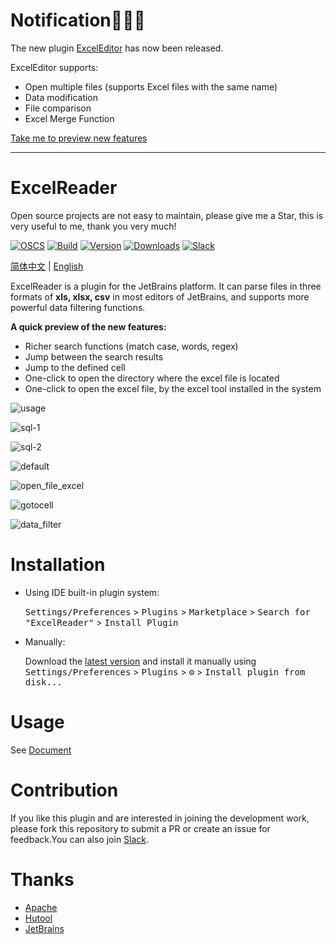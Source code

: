# Notification:tada::tada::tada:

The new plugin [ExcelEditor](https://plugins.jetbrains.com/plugin/18663-exceleditor) has now been released.

ExcelEditor supports:

+ Open multiple files (supports Excel files with the same name)
+ Data modification
+ File comparison
+ Excel Merge Function

[Take me to preview new features](https://obiscr.github.io/docs/ExcelEditor/)

<hr>

# ExcelReader

Open source projects are not easy to maintain, please give me a Star, this is very useful to me, thank you very much!

[![OSCS](https://www.oscs1024.com/platform/badge/obiscr/ExcelReader.svg)](https://www.oscs1024.com/cd/1538016827164979200?sign=eb6edf96)
[![Build](https://github.com/obiscr/ExcelReader/actions/workflows/build.yml/badge.svg)](https://github.com/obiscr/ExcelReader/actions/workflows/build.yml)
[![Version](https://img.shields.io/jetbrains/plugin/v/14722-excelreader.svg)](https://plugins.jetbrains.com/plugin/14722-excelreader)
[![Downloads](https://img.shields.io/jetbrains/plugin/d/14722-excelreader.svg)](https://plugins.jetbrains.com/plugin/14722-excelreader)
[![Slack](https://img.shields.io/badge/Slack-%23ExcelReader-blue?logo=Slack)](https://join.slack.com/t/observercreator/shared_invite/zt-14g3dnzkx-FGJM_WgY~vj0bJINTHQSAA)

<p> 

[简体中文](https://github.com/obiscr/ExcelReader/blob/main/README.md)  |
[English](https://github.com/obiscr/ExcelReader/blob/main/README_EN.md)

</p>

ExcelReader is a plugin for the JetBrains platform. It can parse files in
three formats of <b>xls, xlsx, csv</b> in most editors of JetBrains, and
supports more powerful data filtering functions.

<b>A quick preview of the new features:</b>

- Richer search functions (match case, words, regex)
- Jump between the search results
- Jump to the defined cell
- One-click to open the directory where the excel file is located
- One-click to open the excel file, by the excel tool installed in the system

<!-- Development tools use IntelliJ IDEA 2021.3 (Ultimate Edition), sponsored by JetBrains.

<img src="https://user-images.githubusercontent.com/28687074/150665939-d9f07c9b-1c31-48c0-b635-245893c55b9c.png" width=200 height=200 alt="JetBrains Logo"/>
 -->
![usage](https://user-images.githubusercontent.com/28687074/151927078-ed40ebdb-8b68-466c-9c74-3d4d01c706b9.gif)

![sql-1](https://user-images.githubusercontent.com/28687074/158058906-bf355e85-71cf-475f-9814-5ef5ea98faba.gif)

![sql-2](https://user-images.githubusercontent.com/28687074/158058915-70cec3ec-872c-45a7-aa7d-dd68d735d953.gif)

![default](https://user-images.githubusercontent.com/28687074/151703020-767e36fa-e428-4e47-8dd0-3e9ed219d4a7.png)

![open_file_excel](https://user-images.githubusercontent.com/28687074/151703028-6d574ad9-8d6e-4b1a-a99e-33667e756672.png)

![gotocell](https://user-images.githubusercontent.com/28687074/151703033-512653d5-67b6-4306-b38e-9a76fe3632c8.png)

![data_filter](https://user-images.githubusercontent.com/28687074/151703036-9ff98026-3b8f-4eec-8fa7-02d31a149c79.png)

# Installation

- Using IDE built-in plugin system:

  <kbd>Settings/Preferences</kbd> > <kbd>Plugins</kbd> > <kbd>Marketplace</kbd> > <kbd>Search for "ExcelReader"</kbd> >
  <kbd>Install Plugin</kbd>

- Manually:

  Download the [latest version](https://plugins.jetbrains.com/plugin/14722-excelreader/versions) and install it manually using
  <kbd>Settings/Preferences</kbd> > <kbd>Plugins</kbd> > <kbd>⚙️</kbd> > <kbd>Install plugin from disk...</kbd>

# Usage

See [Document](https://docs.obiscr.com/article/ER/)

# Contribution

If you like this plugin and are interested in joining the development work, please fork this
repository to submit a PR or create an issue for feedback.You can also join [Slack](https://join.slack.com/t/observercreator/shared_invite/zt-14g3dnzkx-FGJM_WgY~vj0bJINTHQSAA).

# Thanks

+ [Apache](https://poi.apache.org/)
+ [Hutool](https://www.hutool.cn/)
+ [JetBrains](https://www.jetbrains.com/)
